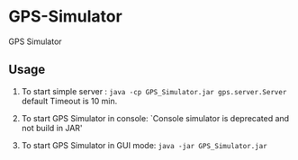 GPS-Simulator
=============

GPS Simulator

## Usage

1. To start simple server :
`java -cp GPS_Simulator.jar gps.server.Server` 
default Timeout is 10 min. 

2. To start GPS Simulator in console:
`Console simulator is deprecated and not build in JAR'

3. To start GPS Simulator in GUI mode: 
`java -jar GPS_Simulator.jar` 
